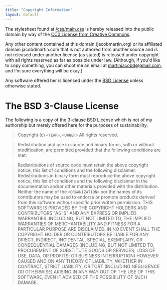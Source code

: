 ```yaml
---
title: "Copyright Information"
layout: default
---
```


The stylesheet found at [/css/main.css](http://www.jacobmartin.org/css/main.css) is hereby released into the public domain by way of the [CC0 License from Creative Commons](http://creativecommons.org/publicdomain/zero/1.0/).

Any other content contained at this domain (jacobmartin.org) or its affiliated domain jacobdmartin.com that is not authored from another source and is not released under another license (as stated) is released under copyright with all rights reserved as far as possible under law.  (Although, if you'd like to copy something, you can shoot me an email at [martinjacobd@gmail.com](mailto:martinjacobd@gmail.com), and I'm sure everything will be okay.)

Any software offered her is licensed under the [BSD License](http://opensource.org/licenses/bsd-3-clause) unless otherwise stated.

# The BSD 3-Clause License
The following is a copy of the 3-clause BSD License which is not of my authorship but merely offered here for the purposes of sustainability.

>Copyright (c) `<YEAR>`, `<OWNER>`
>All rights reserved.

>Redistribution and use in source and binary forms, with or without modification, are permitted provided that the following conditions are met:

>Redistributions of source code must retain the above copyright notice, this list of conditions and the following disclaimer.
>Redistributions in binary form must reproduce the above copyright notice, this list of conditions and the following disclaimer in the documentation and/or other materials provided with the distribution.
>Neither the name of the `<ORGANIZATION>` nor the names of its contributors may be used to endorse or promote products derived from this software without specific prior written permission.
>THIS SOFTWARE IS PROVIDED BY THE COPYRIGHT HOLDERS AND CONTRIBUTORS "AS IS" AND ANY EXPRESS OR IMPLIED WARRANTIES, INCLUDING, BUT NOT LIMITED TO, THE IMPLIED WARRANTIES OF MERCHANTABILITY AND FITNESS FOR A PARTICULAR PURPOSE ARE DISCLAIMED. IN NO EVENT SHALL THE COPYRIGHT HOLDER OR CONTRIBUTORS BE LIABLE FOR ANY DIRECT, INDIRECT, INCIDENTAL, SPECIAL, EXEMPLARY, OR CONSEQUENTIAL DAMAGES (INCLUDING, BUT NOT LIMITED TO, PROCUREMENT OF SUBSTITUTE GOODS OR SERVICES; LOSS OF USE, DATA, OR PROFITS; OR BUSINESS INTERRUPTION) HOWEVER CAUSED AND ON ANY THEORY OF LIABILITY, WHETHER IN CONTRACT, STRICT LIABILITY, OR TORT (INCLUDING NEGLIGENCE OR OTHERWISE) ARISING IN ANY WAY OUT OF THE USE OF THIS SOFTWARE, EVEN IF ADVISED OF THE POSSIBILITY OF SUCH DAMAGE.

